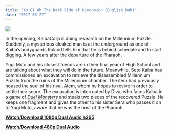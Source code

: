 ```yaml
---
title: "Yu GI Oh The Dark Side of Dimension (English Dub)"
date: "2017-03-27"
---
```


[![](https://2.bp.blogspot.com/-pzP3gdNglos/WNiZfFNMpFI/AAAAAAAAAB4/akmffPlsubgB6d4FnV3LNPq5zXZQowx3QCLcB/s1600/darkdimension.png.jpg)](https://2.bp.blogspot.com/-pzP3gdNglos/WNiZfFNMpFI/AAAAAAAAAB4/akmffPlsubgB6d4FnV3LNPq5zXZQowx3QCLcB/s1600/darkdimension.png.jpg)

In the opening, KaibaCorp is doing research on the Millennium Puzzle. Suddenly, a mysterious cloaked man is at the underground as one of Kaiba’s bodyguards Roland tells him that he is behind schedule and to start digging. A few years after the departure of the Pharaoh,

Yugi Muto and his closest friends are in their final year of High School and are talking about what they will do in the future. Meanwhile, Seto Kaiba has commissioned an excavation to retrieve the disassembled Millennium Puzzle from the ruins of the Millennium chamber. The item had previously housed the soul of his rival, Atem, whom he hopes to revive in order to settle their score. The excavation is interrupted by Diva, who faces Kaiba in a game of _[Duel Monsters](https://en.m.wikipedia.org/wiki/Yu-Gi-Oh!_Trading_Card_Game "Yu-Gi-Oh! Trading Card Game")_ and steals two pieces of the recovered Puzzle. He keeps one fragment and gives the other to his sister Sera who passes it on to Yugi Muto, aware that he was the host of the Pharaoh.

  

  

**[Watch/Download 1080p Dual Audio h265](http://kudoflow.com/6onV)**

  

**[Watch/Download 480p Dual Audio](http://kudoflow.com/6ouN)**
